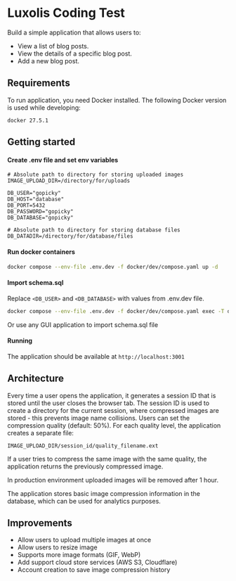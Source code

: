 # Luxolis Coding Test

Build a simple application that allows users to:

- View a list of blog posts.
- View the details of a specific blog post.
- Add a new blog post.

## Requirements

To run application, you need Docker installed. The following Docker version is used while developing:

```
docker 27.5.1
```

## Getting started

#### Create .env file and set env variables

```
# Absolute path to directory for storing uploaded images
IMAGE_UPLOAD_DIR=/directory/for/uploads

DB_USER="gopicky"
DB_HOST="database"
DB_PORT=5432
DB_PASSWORD="gopicky"
DB_DATABASE="gopicky"

# Absolute path to directory for storing database files
DB_DATADIR=/directory/for/database/files
```

#### Run docker containers

```bash
docker compose --env-file .env.dev -f docker/dev/compose.yaml up -d
```

#### Import schema.sql

Replace `<DB_USER>` and `<DB_DATABASE>` with values from .env.dev file.

```bash
docker compose --env-file .env.dev -f docker/dev/compose.yaml exec -T database psql -U <DB_USER> -d <DB_DATABASE> < schema.sql
```

Or use any GUI application to import schema.sql file

#### Running

The application should be available at `http://localhost:3001`

## Architecture

Every time a user opens the application, it generates a session ID that is stored until the user closes the browser tab. The session ID is used to create a directory for the current session, where compressed images are stored - this prevents image name collisions. Users can set the compression quality (default: 50%). For each quality level, the application creates a separate file:

```
IMAGE_UPLOAD_DIR/session_id/quality_filename.ext
```

If a user tries to compress the same image with the same quality, the application returns the previously compressed image.

In production environment uploaded images will be removed after 1 hour.

The application stores basic image compression information in the database, which can be used for analytics purposes.

## Improvements

- Allow users to upload multiple images at once
- Allow users to resize image
- Supports more image formats (GIF, WebP)
- Add support cloud store services (AWS S3, Cloudflare)
- Account creation to save image compression history
